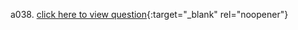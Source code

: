  a038. [click here to view question](https://zerojudge.tw/ShowProblem?problemid=a038){:target="_blank" rel="noopener"}